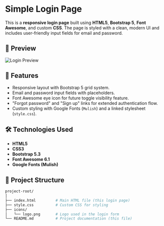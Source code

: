 # Simple Login Page

This is a **responsive login page** built using **HTML5**, **Bootstrap 5**, **Font Awesome**, and custom **CSS**. The page is styled with a clean, modern UI and includes user-friendly input fields for email and password.

## 📸 Preview

![Login Preview](https://mininalloginmodel.netlify.app/)

## 🚀 Features

- Responsive layout with Bootstrap 5 grid system.
- Email and password input fields with placeholders.
- Font Awesome eye icon for future toggle visibility feature.
- "Forgot password" and "Sign up" links for extended authentication flow.
- Custom styling with Google Fonts (`Mulish`) and a linked stylesheet (`style.css`).

## 🛠️ Technologies Used

- **HTML5**
- **CSS3**
- **Bootstrap 5.3**
- **Font Awesome 6.1**
- **Google Fonts (Mulish)**

## 📂 Project Structure

```bash
project-root/
│
├── index.html         # Main HTML file (this login page)
├── style.css          # Custom CSS for styling
├── icons/
│   └── logo.png       # Logo used in the login form
└── README.md          # Project documentation (this file)